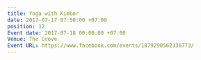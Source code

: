 ```yaml
---
title: Yoga with Kimber
date: 2017-07-17 07:50:00 +07:00
position: 12
Event date: 2017-07-18 00:00:00 +07:00
Venue: The Grove
Event URL: https://www.facebook.com/events/1879290562336773/
---
```


